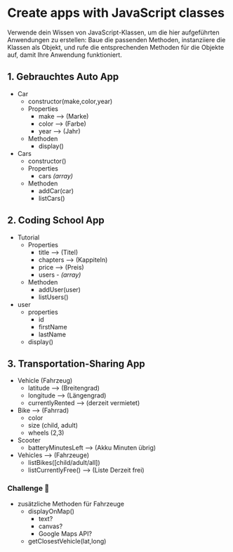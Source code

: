 # Create apps with JavaScript classes

Verwende dein Wissen von JavaScript-Klassen, um die hier aufgeführten Anwendungen zu erstellen: Baue die passenden Methoden, instanziiere die Klassen als Objekt, und rufe die entsprechenden Methoden für die Objekte auf, damit Ihre Anwendung funktioniert.

## 1. Gebrauchtes Auto App

- Car
	- constructor(make,color,year)
	- Properties
	    - make --> (Marke)
	    - color --> (Farbe)
	    - year --> (Jahr)
	- Methoden
	    - display()
- Cars
	- constructor()
	- Properties
	    - cars *(array)*
	- Methoden
	    - addCar(car)
	    - listCars()

## 2. Coding School App

- Tutorial
	- Properties
		- title --> (Titel)
		- chapters --> (Kappiteln)
		- price --> (Preis)
		- users - *(array)*
	- Methoden
		- addUser(user)
		- listUsers()
- user
	- properties
		- id
		- firstName
		- lastName
	- display()


## 3. Transportation-Sharing App

- Vehicle (Fahrzeug)
	- latitude --> (Breitengrad)
	- longitude --> (Längengrad)
	- currentlyRented --> (derzeit vermietet)
- Bike --> (Fahrrad)
	- color
	- size (child, adult)
	- wheels (2,3)
- Scooter 
	- batteryMinutesLeft --> (Akku Minuten übrig)
- Vehicles --> (Fahrzeuge)
	- listBikes([child/adult/all])
	- listCurrentlyFree() --> (Liste Derzeit frei) 
 
### Challenge :muscle:
- zusätzliche Methoden für Fahrzeuge
	- displayOnMap()
		- text?
		- canvas?
		- Google Maps API?
	- getClosestVehicle(lat,long)

